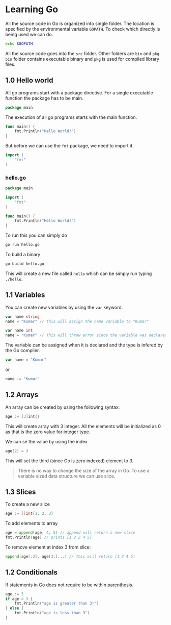 # Learning Go

All the source code in Go is organized into single folder. The location is specified by the environmental variable `GOPATH`. To check which directly is being used we can do.

```bash
echo $GOPATH
```

All the source code goes into the `src` folder. Other folders are `bin` and `pkg`. `bin` folder contains executable binary and `pkg` is used for compiled library files.

## 1.0 Hello world

All go programs start with a package directive. For a single executable function the package has to be main.

```go
package main
```

The execution of all go programs starts with the main function.

```go
func main() {
	fmt.Println("Hello World!")
}
```

But before we can use the `fmt` package, we need to import it.

```go
import (
	"fmt"
)
```

### hello.go

```go
package main

import (
	"fmt"
)

func main() {
	fmt.Println("Hello World!")
}
```

To run this you can simply do

```bash
go run hello.go
```

To build a binary

```bash
go build hello.go
```

This will create a new file called `hello` which can be simply run typing `./hello`.

## 1.1 Variables

You can create new variables by using the `var` keyword.

```go
var name string
name = "Kumar" // this will assign the name variable to "Kumar"
```

```go
var name int
name = "Kumar" // This will throw error since the variable was declared as string
```

The variable can be assigned when it is declared and the type is infered by the Go compiler.

```go
var name = "Kumar"
```

or

```go
name := "Kumar"
```

## 1.2 Arrays

An array can be created by using the following syntax:

```go
age := [3]int{}
```

This will create array with 3 integer. All the elements will be initialized as 0 as that is the zero value for integer type.

We can se the value by using the index

```go
age[2] = 3
```

This will set the third (since Go is zero indexed) element to 3.

> There is no way to change the size of the array in Go. To use a variable sized data structure we can use slice.

## 1.3 Slices

To create a new slice

```go
age := []int{1, 2, 3}
```

To add elements to array

```go
age = append(age, 4, 5) // append will return a new slice
fmt.Println(age) // prints [1 2 3 4 5]
```

To remove element at index 3 from slice:

```go
append(age[:2], age[3:]...) // This will return [1 2 4 5]
```

## 1.2 Conditionals

If statements in Go does not require to be within parenthesis.

```go
age := 5
if age > 3 {
    fmt.Println("age is greater than 3!")
} else {
    fmt.Println("age is less than 3")
}
```
